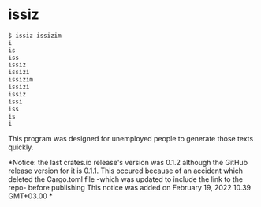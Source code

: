 # issiz
```sh
$ issiz issizim
i
is
iss
issiz
issizi
issizim
issizi
issiz
issi
iss
is
i

```
This program was designed for unemployed people to generate those texts quickly.

*Notice: the last crates.io release's version was 0.1.2 although the GitHub release version for it is 0.1.1. This occured because of an accident which deleted the Cargo.toml file -which was updated to include the link to the repo-  before publishing
This notice was added on February 19, 2022 10.39 GMT+03.00 *
